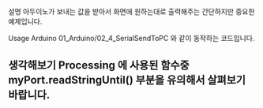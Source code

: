 설명
아두이노가 보내는 값을 받아서 화면에 원하는대로 출력해주는 간단하지만 중요한 예제입니다.

Usage
Arduino 01_Arduino/02_4_SerialSendToPC 와 같이 동작하는 코드입니다.

생각해보기
Processing 에 사용된 함수중 myPort.readStringUntil() 부분을 유의해서 살펴보기 바랍니다.
-
